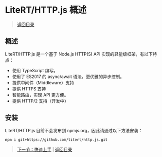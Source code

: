 # LiteRT/HTTP.js 概述

> [返回目录](./index.md)

## 概述

LiteRT/HTTP.js 是一个基于 Node.js HTTP(S) API 实现的轻量级框架，有以下特点：

- 使用 TypeScript 编写。
- 使用了 ES2017 的 async/await 语法，更优雅的异步控制。
- 提供中间件（Middleware）支持
- 提供 HTTPS 支持
- 智能路由，实现 API 更方便。
- 提供 HTTP/2 支持（开发中）

## 安装

LiteRT/HTTP.js 目前不会发布到 npmjs.org，因此请通过以下方法安装：

```sh
npm i git+https://github.com/litert/http.js.git
```

> [下一节：快速上手](./01-quick-start.md) | [返回目录](./index.md)
